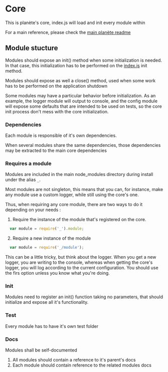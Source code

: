 # Core
This is planète's core, index.js will load and init every module within

For a main reference, please check the [main planète readme](../../README.md)

## Module stucture
Modules should expose an init() method when some initialization is needed. In that case, this initialization has to be performed on the [index.js](./index.js) init method.

Modules should expose as well a close() method, used when some work has to be performed on the application shutdown

Some modules may have a particular behavior before initialization. As an example, the logger module will output to console, and the config module will expose some defaults that are intended to be used on tests, so the core init process don't mess with the core initialization.

### Dependencies
Each module is responsible of it's own dependencies.

When several modules share the same dependencies, those dependencies may be extracted to the main core dependencies

### Requires a module
Modules are included in the main node_modules directory during install under the alias `_`.

Most modules are not singleton, this means that you can, for instance, make any module use a custom logger, while still using the core's one.

Thus, when requiring any core module, there are two ways to do it depending on your needs :

  1. Require the instance of the module that's registered on the core.

```js
  var module = require('_').module;
```  
  2. Require a new instance of the module

```js
  var module = require('_/module');
```

This can be a little tricky, but think about the logger. When you get a new logger, you are writing to the console, whereas when getting the core's logger, you will log according to the current configuration. You should use the firs option unless you know what you're doing.

### Init
Modules need to register an init() function taking no parameters, that should initialize and expose all it's functionality.


### Test
Every module has to have it's own test folder

### Docs
Modules shall be self-documented
  1. All modules should contain a reference to it's parent's docs
  2. Each module should contain reference to the related modules docs
